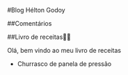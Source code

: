 
#Blog Hélton Godoy

##Comentários

##Livro de receitas👨‍🍳

Olá, bem vindo ao meu livro de receitas

 - Churrasco de panela de pressão

